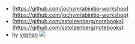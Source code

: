 - [https://github.com/jochym/abinitio-workshop](https://github.com/jochym/abinitio-workshop)
- [https://github.com/sstolzenberg/notebooks](https://github.com/sstolzenberg/notebooks)
- by [yqshao](https://github.com/yqshao)
![](https://cloud.githubusercontent.com/assets/22888066/21761120/e47e2988-d68b-11e6-9e11-a894d7833d50.png)
